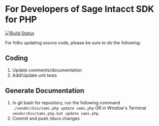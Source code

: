 # For Developers of Sage Intacct SDK for PHP

[![Build Status](https://travis-ci.org/Intacct/intacct-sdk-php.svg?branch=master)](https://travis-ci.org/Intacct/intacct-sdk-php)

For folks updating source code, please be sure to do the following:

## Coding
1. Update comments/documentation
2. Add/Update unit tests

## Generate Documentation
1. In git bash for repository, run the following command `./vendor/bin/sami.php update sami.php`
OR in Window's Terminal `vendor/bin/sami.php.bat update sami.php`
2. Commit and push /docs changes